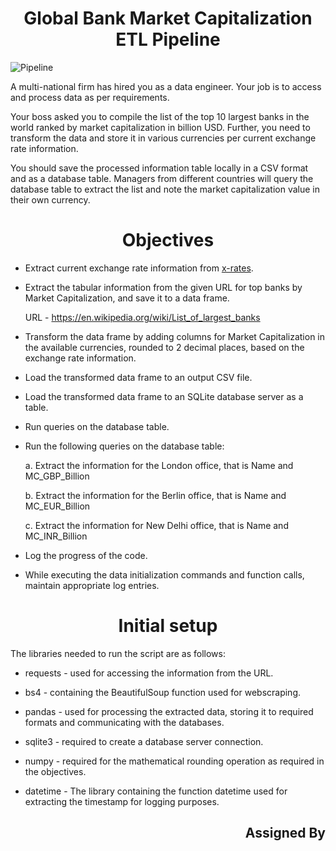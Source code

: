 <h1 align="center">Global Bank Market Capitalization ETL Pipeline</h1>
   
![Pipeline](https://i.imgur.com/KqfKJme.png)

A multi-national firm has hired you as a data engineer. Your job is to access and process data as per requirements.

Your boss asked you to compile the list of the top 10 largest banks in the world ranked by market capitalization in billion USD. Further, you need to transform the data and store it in various currencies per current exchange rate information.

You should save the processed information table locally in a CSV format and as a database table. Managers from different countries will query the database table to extract the list and note the market capitalization value in their own currency.


<h1 align="center">Objectives</h1>

- Extract current exchange rate information from [x-rates](https://www.x-rates.com/).

- Extract the tabular information from the given URL for top banks by Market Capitalization, and save it to a data frame.

   URL - https://en.wikipedia.org/wiki/List_of_largest_banks
  
- Transform the data frame by adding columns for Market Capitalization in the available currencies, rounded to 2 decimal places, based on the exchange rate information.

- Load the transformed data frame to an output CSV file.

- Load the transformed data frame to an SQLite database server as a table.

- Run queries on the database table.

- Run the following queries on the database table:
  
  a. Extract the information for the London office, that is Name and MC_GBP_Billion

  b. Extract the information for the Berlin office, that is Name and MC_EUR_Billion

  c. Extract the information for New Delhi office, that is Name and MC_INR_Billion
  
- Log the progress of the code.

- While executing the data initialization commands and function calls, maintain appropriate log entries.


<h1 align="center">Initial setup</h1>

The libraries needed to run the script are as follows:

- requests - used for accessing the information from the URL.

- bs4 - containing the BeautifulSoup function used for webscraping.

- pandas - used for processing the extracted data, storing it to required formats and communicating with the databases.

- sqlite3 - required to create a database server connection.

- numpy - required for the mathematical rounding operation as required in the objectives.

- datetime - The library containing the function datetime used for extracting the timestamp for logging purposes.

<h2 align="right">Assigned By</h2>
